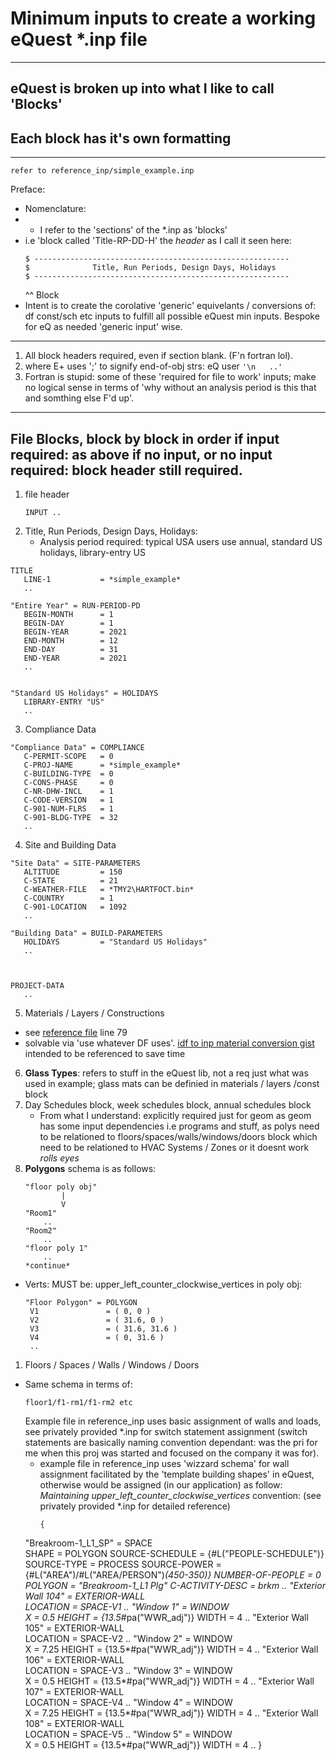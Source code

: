 # Minimum inputs to create a working eQuest *.inp file
***
## eQuest is broken up into what I like to call 'Blocks'
## Each block has it's own formatting
***
```
refer to reference_inp/simple_example.inp
```
Preface:<br>
- Nomenclature:
- -  I refer to the 'sections' of the *.inp as 'blocks'<br>
- i.e 'block called 'Title-RP-DD-H' the *header* as I call it seen here:<br>
  ```
  $ ---------------------------------------------------------
  $              Title, Run Periods, Design Days, Holidays
  $ ---------------------------------------------------------
  ```
  ^^ Block<br>
-  Intent is to create the corolative 'generic' equivelants / conversions of: df const/sch etc inputs to fulfill all possible eQuest min inputs. Bespoke for eQ as needed 'generic input' wise.
***
1. All block headers required, even if section blank. (F'n fortran lol).
2. where E+ uses ';' to signify end-of-obj strs: eQ user ```'\n   ..'```
3. Fortran is stupid: some of these 'required for file to work' inputs; make no logical sense in terms of 'why without an analysis period is this that and somthing else F'd up'.
***
## File Blocks, block by block in order **if** input required: as above if no input, or no input required: block header still required.
1. file header 
   ```
   INPUT ..
   ```
2. Title, Run Periods, Design Days, Holidays:
   - Analysis period required: typical USA users use annual, standard US holidays, library-entry US
```
TITLE           
   LINE-1           = *simple_example*
   ..

"Entire Year" = RUN-PERIOD-PD
   BEGIN-MONTH      = 1
   BEGIN-DAY        = 1
   BEGIN-YEAR       = 2021
   END-MONTH        = 12
   END-DAY          = 31
   END-YEAR         = 2021
   ..


"Standard US Holidays" = HOLIDAYS        
   LIBRARY-ENTRY "US"
   ..
```
3. Compliance Data
```
"Compliance Data" = COMPLIANCE      
   C-PERMIT-SCOPE   = 0
   C-PROJ-NAME      = *simple_example*
   C-BUILDING-TYPE  = 0
   C-CONS-PHASE     = 0
   C-NR-DHW-INCL    = 1
   C-CODE-VERSION   = 1
   C-901-NUM-FLRS   = 1
   C-901-BLDG-TYPE  = 32
   ..
```
4. Site and Building Data
```
"Site Data" = SITE-PARAMETERS 
   ALTITUDE         = 150
   C-STATE          = 21
   C-WEATHER-FILE   = *TMY2\HARTFOCT.bin*
   C-COUNTRY        = 1
   C-901-LOCATION   = 1092
   ..

"Building Data" = BUILD-PARAMETERS
   HOLIDAYS         = "Standard US Holidays"
   ..



PROJECT-DATA    
   ..
```
5. Materials / Layers / Constructions
- see [reference file](/reference_inp/simple_example.inp) line 79 <br>
- solvable via 'use whatever DF uses'. [idf to inp material conversion gist](https://gist.github.com/alnjxn/2591426) intended to be referenced to save time<br>
6. **Glass Types**: refers to stuff in the eQuest lib, not a req just what was used in example; glass mats can be definied in materials / layers /const block
7. Day Schedules block, week schedules block, annual schedules block
   - From what I understand: explicitly required just for geom as geom has some input dependencies i.e programs and stuff, as polys need to be relationed to floors/spaces/walls/windows/doors block which need to be relationed to HVAC Systems / Zones or it doesnt work *rolls eyes*<br>
8. **Polygons** schema is as follows:<br>
    ```
    "floor poly obj"
            |
            V
    "Room1"
        ..
    "Room2"
        ..
    "floor poly 1"
        ..
    *continue*
    ```
- Verts: MUST be: upper_left_counter_clockwise_vertices in poly obj:
  ```f#
  "Floor Polygon" = POLYGON         
   V1               = ( 0, 0 )
   V2               = ( 31.6, 0 )
   V3               = ( 31.6, 31.6 )
   V4               = ( 0, 31.6 )
   ..
  ```
1. Floors / Spaces / Walls / Windows / Doors
- Same schema in terms of:<br>
  ```
  floor1/f1-rm1/f1-rm2 etc
  ```
  Example file in reference_inp uses basic assignment of walls and loads, see privately provided *.inp for switch statement assignment (switch statements are basically naming convention dependant: was the pri for me when this proj was started and focused on the company it was for).
  - example file in reference_inp uses 'wizzard schema' for wall assignment facilitated by the 'template building shapes' in eQuest, otherwise would be assigned (in our application) as follow:<br>
  *Maintaining upper_left_counter_clockwise_vertices* convention: (see privately provided *.inp for detailed reference)<br>
    ```f#
    {
  "Breakroom-1_L1_SP" = SPACE           
     SHAPE            = POLYGON
     SOURCE-SCHEDULE  = {#L("PEOPLE-SCHEDULE")}
     SOURCE-TYPE      = PROCESS
     SOURCE-POWER     = {#L("AREA")/#L("AREA/PERSON")*(450-350)}
     NUMBER-OF-PEOPLE = 0
     POLYGON          = "Breakroom-1_L1 Plg"
     C-ACTIVITY-DESC  = *brkm*
     ..
  "Exterior Wall 104" = EXTERIOR-WALL   
     LOCATION         = SPACE-V1
     ..
  "Window 1" = WINDOW          
     X                = 0.5
     HEIGHT           = {13.5*#pa("WWR_adj")}
     WIDTH            = 4
     ..
  "Exterior Wall 105" = EXTERIOR-WALL   
     LOCATION         = SPACE-V2
     ..
  "Window 2" = WINDOW          
     X                = 7.25
     HEIGHT           = {13.5*#pa("WWR_adj")}
     WIDTH            = 4
     ..
  "Exterior Wall 106" = EXTERIOR-WALL   
     LOCATION         = SPACE-V3
     ..
  "Window 3" = WINDOW          
     X                = 0.5
     HEIGHT           = {13.5*#pa("WWR_adj")}
     WIDTH            = 4
     ..
  "Exterior Wall 107" = EXTERIOR-WALL   
     LOCATION         = SPACE-V4
     ..
  "Window 4" = WINDOW          
     X                = 7.25
     HEIGHT           = {13.5*#pa("WWR_adj")}
     WIDTH            = 4
     ..
  "Exterior Wall 108" = EXTERIOR-WALL   
     LOCATION         = SPACE-V5
     ..
  "Window 5" = WINDOW          
     X                = 0.5
     HEIGHT           = {13.5*#pa("WWR_adj")}
     WIDTH            = 4
     ..
    }
    ```
            